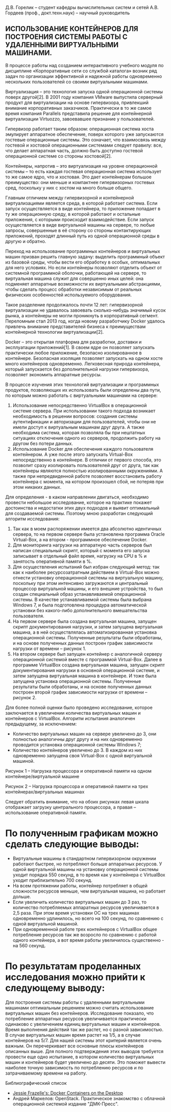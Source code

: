 Д.В. Горелик – студент кафедры вычислительных систем и сетей
А.В. Гордеев (проф., докт.техн.наук) – научный руководитель
			
## ИСПОЛЬЗОВАНИЕ КОНТЕЙНЕРОВ ДЛЯ ПОСТРОЕНИЯ СИСТЕМЫ РАБОТЫ С УДАЛЕННЫМИ ВИРТУАЛЬНЫМИ МАШИНАМИ.


В процессе работы над созданием интерактивного учебного модуля по дисциплине «Корпоративные сети со службой каталога» возник ряд задач по организации эффективной и надежной работы одновременно нескольких пользователей со своими виртуальными машинами.

Виртуализация – это технология запуска одной операционной системы поверх другой[2]. В 2001 году компания VMware выпустила серверный продукт для виртуализации на основе гипервизора, привлекший внимание корпоративных заказчиков. Практически в то же самое время компания Parallels представила решение для контейнерной виртуализации Virtuozzo, завоевавшее признание у пользователей.

Гипервизор работает таким образом: операционная система хоста эмулирует аппаратное обеспечение, поверх которого уже запускаются гостевые операционные системы. Это означает, что взаимосвязь между гостевой и хостовой операционными системами следует правилу: все, что делает аппаратная часть, должно быть доступно гостевой операционной системе со стороны хостовой[2].

Контейнеры, напротив – это виртуализация на уровне операционной системы – то есть каждая гостевая операционная система использует то же самое ядро, что и хостовая. Это дает контейнерам большое преимущество: они меньше и компактнее гипервизорных гостевых сред, поскольку у них с хостом на много больше общего. 

Главным отличием между гипервизорной и контейнерной виртуализациями является среда, в которой работает система. Если запуск осуществляется в виде контейнера, то приложение попадает в ту же операционную среду, в которой работают и остальные приложения, с которыми происходит взаимодействие. Если запуск осуществляется в виде виртуальной машины на сервере, то любые запросы, совершенные в её сторону со стороны контактирующих приложений, проходят длинный путь из одной операционной среды в другую и обратно.

Переход на использование программных контейнеров и виртуальных машин призван решить главную задачу: выделить программный объект из базовой среды, чтобы вести его обработку в особых, оптимальных для него условиях. Но если контейнеры позволяют отделить объект от системной программной оболочки, работающей на сервере, то виртуальная машина служит для совершенно иных целей: она подменяет аппаратные возможности их виртуальными абстракциями, чтобы сделать процесс обработки независимым от реальных физических особенностей используемого оборудования.

Такое разделение продолжалось почти 12 лет: гипервизорной виртуализации не удавалось завоевать сколько-нибудь значимый кусок рынка, а контейнеры не могли проникнуть в корпоративный сегмент. Переломным стал 2013 год, когда новому разработчику Docker удалось привлечь внимание представителей бизнеса к преимуществам контейнерной технологии виртуализации[2].

Docker – это открытая платформа для разработки, доставки и эксплуатации приложений[1]. В своем ядре он позволяет запускать практически любое приложение, безопасно изолированное в контейнере. Безопасная изоляция позволяет запускать на одном хосте много контейнеров одновременно. Легковесная природа контейнера, который запускается без дополнительной нагрузки гипервизора, позволяет экономить аппаратные ресурсы.

В процессе изучения этих технологий виртуализации и программных продуктов, позволяющих их использовать были определены два пути, по которым можно работать с виртуальными машинами на сервере:
1) Использование непосредственно VirtualBox в операционной системе сервера. При использовании такого подхода возникает необходимость в решении вопросов: создания системы аутентификации и авторизации для пользователей, чтобы они не имели доступ к виртуальным машинам друг друга. А также необходима система, которая позволяла бы при нештатных ситуациях отключения одного из серверов, продолжить работу на другом без потери данных.
2) Использование Docker для обеспечения каждого пользователя контейнером. А уже после этого запускать Virtual-Box непосредственно в контейнере. В отличии от первого способа, это позволит сразу изолировать пользователей друг от друга, так как контейнеры являются полностью изолированными окружениями. А также при непредвиденной работе позволяет восстановить работу контейнера с момента, на котором произошел сбой, не потеряв при этом никаких данных.

Для определения - в каком направлении двигаться, необходимо провести небольшое исследование, которое на практике покажет достоинства и недостатки этих двух подходов и выявит оптимальный для создаваемой системы. Поэтому мною разработан следующий алгоритм исследования:
1) Так как в моем распоряжении имеется два абсолютно идентичных сервера, то на первом сервере была установлена программа Oracle Virtual-Box, а на втором - программное обеспечение Docker.
2) Для мониторинга нагрузки на аппаратную часть серверов был написан специальный скрипт, который с момента его запуска записывает в отдельный файл время, нагрузку на CPU в % и занятость оперативной памяти в %.
3) Для осуществления испытаний был избран следующий метод: так как к наиболее ресурсозатратным действием в Virtual-Box можно отнести установку операционной системы на виртуальную машину, поскольку при этом интенсивно загружаются и центральный процессор виртуальной машины, и его внешние устройства, то был создан специальный образ устанавливаемой операционной системы. В качестве устанавливаемой системы была выбрана Windows 7, и была подготовлена процедура автоматической установки без какого-либо дополнительного вмешательства пользователя.
4) На первом сервере была создана виртуальная машина, запущен скрипт документирования нагрузки, и затем запущена виртуальная машина, а в ней осуществлялась автоматизированная установка операционной системы. Полученные результаты были обработаны, и на основе полученных данных построен график зависимости нагрузки от времени – рисунок 1.
5) На втором сервере был запущен контейнер с аналогичной серверу операционной системой вместе с программой Virtual-Box. Далее в программе VirtualBox создана виртуальная машина, запущен скрипт документирования нагрузки в основной операционной системе, и затем запущена виртуальная машина в контейнере. И тоже была запущена установка операционной системы. Полученные результаты были обработаны, и на основе полученных данных построен второй график зависимости нагрузки от времени – рисунок 2.

Для более полной оценки было проведено исследование, которое заключается в увеличении количества виртуальных машин и контейнеров с VirtualBox. Алгоритм испытания аналогичен предыдущему, за исключением:

- Количество виртуальных машин на сервере увеличено до 3, они полностью аналогичны друг другу и на них одновременно проводится установка операционной системы Windows 7;
- Количество контейнеров увеличено до 3. В каждом из них одновременно запущена своя Virtual-Box с одной виртуальной машиной.
 
Рисунок 1 – Нагрузка процессора и оперативной памяти на одном контейнере/виртуальной машине
 
Рисунок 2 – Нагрузка процессора и оперативной памяти на трех контейнерах/виртуальных машинах

Следует обратить внимание, что на обоих рисунках левая шкала отображает загрузку центрального процессора, а правая – использование оперативной памяти.

# По полученным графикам можно сделать следующие выводы:

- Виртуальные машины в стандартном гипервизорном окружении работают быстрее, но потребляют больше аппаратных ресурсов. У одной виртуальной машины на установку операционной системы уходит порядка 550 секунд, в то время как у контейнера с VirtualBox уходит приблизительно 700 секунд. 
- На всем протяжении работы, контейнер потребляет в общей сложности ресурсов меньше, чем виртуальная машина, но работает дольше.
- Если увеличить количество виртуальных машин до 3 раз, то количество потребляемых аппаратных ресурсов увеличивается в 2,5 раза. При этом время установки ОС на трех машинах одновременно удлинилось, но всего на 100 секунд, по сравнению с одной виртуальной машиной.
- При одновременной работе трех контейнеров с VirtualBox общее потребление ресурсов так же возросло по сравнению с работой одного контейнера, а вот время работы увеличилось существенно - на 560 секунд.

# По результатам проделанных исследования можно прийти к следующему выводу: 
Для построения системы работы с удаленными виртуальными машинами оптимальным решением можно считать использование виртуальных машин без контейнеров. Исследование показало, что потребление аппаратных ресурсов увеличивается практически одинаково с увеличением единиц виртуальных машин и контейнеров. Время выполнения действий так же растет, но с разной зависимостью. В случае виртуальных машин время растет на 1/5, а в случае контейнеров на 5/7. Для нашей системы этот критерий является очень важным. Он перечеркивает все основные плюсы контейнеров описанных выше. Для полного подтверждения этих выводов требуется провести еще одно испытание, в котором количество виртуальных машин и контейнеров будет увеличено до десяти. Это поможет вывести наиболее точную зависимость по потреблению ресурсов и по затрачиваемому времени на работу.

Библиографический список
- [Jessie Frazelle's: Docker Containers on the Desktop](https://blog.jessfraz.com/post/docker-containers-on-the-desktop/)
- Андрей Маркелов: OpenStack. Практическое знакомство с облачной операционной системой издание "ДМК-Пресс".

